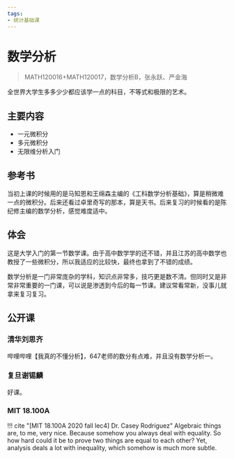 ```yaml
---
tags:
- 统计基础课
---
```


# 数学分析
> MATH120016+MATH120017，数学分析B，张永跃、严金海

全世界大学生多多少少都应该学一点的科目，不等式和极限的艺术。

## 主要内容

- 一元微积分
- 多元微积分
- 无限维分析入门

## 参考书
当初上课的时候用的是马知恩和王绵森主编的《工科数学分析基础》，算是稍微难一点的微积分。后来还看过卓里奇写的那本，算是天书。后来复习的时候看的是陈纪修主编的数学分析，感觉难度适中。

## 体会
这是大学入门的第一节数学课。由于高中数学学的还不错，并且江苏的高中数学也教授了一些微积分，所以我适应的比较快，最终也拿到了不错的成绩。

数学分析是一门非常庞杂的学科，知识点非常多，技巧更是数不清。但同时又是非常非常重要的一门课，可以说是渗透到今后的每一节课。建议常看常新，没事儿就拿来复习复习。



## 公开课

### 清华刘思齐

哔哩哔哩【我真的不懂分析】，647老师的数分有点难，并且没有数学分析一。

### 复旦谢锡麟

好课。

### MIT 18.100A

!!! cite "[MIT 18.100A 2020 fall lec4] Dr. Casey Rodriguez"
    Algebraic things are, to me, very nice. Because somehow you always deal with equality. So how hard could it be to prove two things are equal to each other? Yet, analysis deals a lot with inequality, which somehow is much more subtle.

